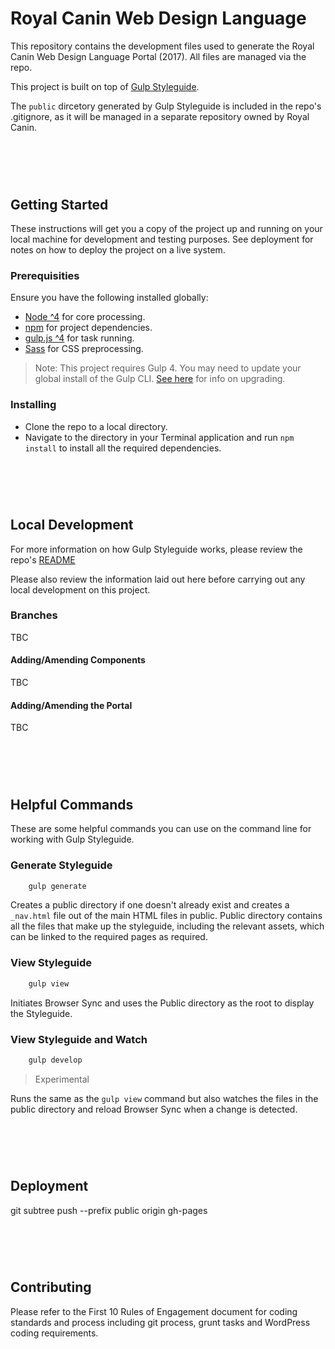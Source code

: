 # Royal Canin Web Design Language

This repository contains the development files used to generate the Royal Canin Web Design Language Portal (2017). All files are managed via the repo.

This project is built on top of [Gulp Styleguide](https://github.com/matthewmcclatchie/gulp-styleguide).

The `public` dircetory generated by Gulp Styleguide is included in the repo's .gitignore, as it will be managed in a separate repository owned by Royal Canin.

# &nbsp;

## Getting Started

These instructions will get you a copy of the project up and running on your local machine for development and testing purposes. See deployment for notes on how to deploy the project on a live system.

### Prerequisities

Ensure you have the following installed globally:

* [Node ^4](https://nodejs.org/en/) for core processing.
* [npm](https://www.npmjs.com/) for project dependencies.
* [gulp.js ^4](http://gulpjs.com/) for task running.
* [Sass](http://sass-lang.com/install) for CSS preprocessing.

> Note: This project requires Gulp 4. You may need to update your global install of the Gulp CLI. [See here](https://www.joezimjs.com/javascript/complete-guide-upgrading-gulp-4/) for info on upgrading.

### Installing

* Clone the repo to a local directory.
* Navigate to the directory in your Terminal application and run `npm install` to install all the required dependencies.

# &nbsp;

## Local Development

For more information on how Gulp Styleguide works, please review the repo's [README](https://github.com/matthewmcclatchie/gulp-styleguide/blob/master/README.md)

Please also review the information laid out here before carrying out any local development on this project.

### Branches

TBC


#### Adding/Amending Components

TBC


#### Adding/Amending the Portal

TBC

# &nbsp;

## Helpful Commands

These are some helpful commands you can use on the command line for working with Gulp Styleguide.

### Generate Styleguide

```javascript
    gulp generate
```

Creates a public directory if one doesn't already exist and creates a `_nav.html` file out of the main HTML files in public. Public directory contains all the files that make up the styleguide, including the relevant assets, which can be linked to the required pages as required.

### View Styleguide

```javascript
    gulp view
```

Initiates Browser Sync and uses the Public directory as the root to display the Styleguide.

### View Styleguide and Watch

```javascript
    gulp develop
```

> Experimental

Runs the same as the `gulp view` command but also watches the files in the public directory and reload Browser Sync when a change is detected.

# &nbsp;

## Deployment

git subtree push --prefix public origin gh-pages

# &nbsp;

## Contributing

Please refer to the First 10 Rules of Engagement document for coding standards and process including git process, grunt tasks and WordPress coding requirements.
